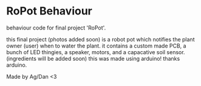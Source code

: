 # RoPot Behaviour
 behaviour code for final project 'RoPot'.

 this final project (photos added soon) is a robot pot which notifies the plant owner (user) when to water the plant. it contains a custom made PCB, a bunch of LED thingies, a speaker, motors, and a capacative soil sensor. (ingredients will be added soon) this was made using arduino! thanks arduino. 


 Made by Ag/Dan <3
